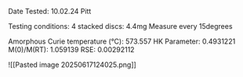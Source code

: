 Date Tested: 10.02.24 Pitt

Testing conditions:
4 stacked discs: 4.4mg
Measure every 15degrees

Amorphous Curie temperature (°C): 573.557
HK Parameter: 0.4931221
M(0)/M(RT): 1.059139
RSE: 0.00292112
<!-- PUBLISH STOP -->
![[Pasted image 20250617124025.png]]